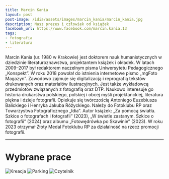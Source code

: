 ```yaml
---
title: Marcin Kania
layout: post
post-image: /idia/assets/images/marcin_kania/marcin_kania.jpg
description: Nasz prezes i człowiek od książek
facebook_url: https://www.facebook.com/marcin.kania.13
tags:
- fotografia
- literatura
---
```


Marcin Kania (ur. 1980 w Krakowie) jest doktorem nauk humanistycznych w dziedzinie literaturoznawstwa, projektantem książek i okładek. W latach 2009–2017 był redaktorem naczelnym pisma Uniwersytetu Pedagogicznego „Konspekt”. W roku 2018 powołał do istnienia internetowe pismo „mgFoto Magazyn”. Zawodowo zajmuje się digitalizacją i reprografią tekstów drukowanych oraz materiałów ilustracyjnych. Jest także wykładowcą przedmiotów związanych z fotografią oraz DTP. Naukowo interesuje go historia drukarstwa polskiego, polskiej i obcej myśli projektanckiej, literatura piękna i dzieje fotografii. Opiekuje się twórczością Antoniego Euzebiusza Balickiego i Henryka Jakuba Różyckiego. Należy do Fotoklubu RP oraz Towarzystwa Fotograficznego „Idia”. Autor książek: „Za pomocą światła. Szkice o fotografach i fotografii” (2023), „W świetle zastanym. Szkice o fotografii” (2024) oraz albumu „Fotowędrówka po Skawinie” (2023). W roku 2023 otrzymał Złoty Medal Fotoklubu RP za działalność na rzecz promocji fotografii.

---

# Wybrane prace

![Kreacja](/idia/assets/images/marcin_kania/marcin_kania-01.blizej-kreacja.jpg)
![Parking](/idia/assets/images/marcin_kania/marcin_kania-02.blizej-parking.jpg)
![Czytelnik](/idia/assets/images/marcin_kania/marcin_kania-03.blizej-czytelnik.jpg)
